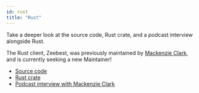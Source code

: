 ```yaml
---
id: rust
title: "Rust"
---
```


Take a deeper look at the source code, Rust crate, and a podcast interview alongside Rust.

The Rust client, Zeebest, was previously maintained by [Mackenzie Clark](https://github.com/xmclark), and is currently seeking a new Maintainer!

* [Source code](https://github.com/camunda-community-hub/zeebest)
* [Rust crate](https://docs.rs/zeebest/0.20.0/zeebest/)
* [Podcast interview with Mackenzie Clark](https://zeebe.buzzsprout.com/454051/1478953-zeebe-and-rust-interview-with-mackenzie-clark)
